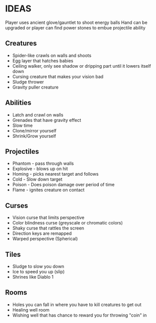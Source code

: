 # IDEAS

Player uses ancient glove/gauntlet to shoot energy balls
Hand can be upgraded or player can find power stones to embue projectile ability

## Creatures

- Spider-like crawls on walls and shoots
- Egg layer that hatches babies
- Ceiling walker, only see shadow or dripping part until it lowers itself down
- Cursing creature that makes your vision bad
- Sludge thrower
- Gravity puller creature

## Abilities

- Latch and crawl on walls
- Grenades that have gravity effect
- Slow time
- Clone/mirror yourself
- Shrink/Grow yourself

## Projectiles

- Phantom - pass through walls
- Explosive - blows up on hit
- Homing - picks nearest target and follows
- Cold - Slow down target
- Poison - Does poison damage over period of time
- Flame - ignites creature on contact

## Curses

- Vision curse that limits perspective
- Color blindness curse (greyscale or chromatic colors)
- Shaky curse that rattles the screen
- Direction keys are remapped
- Warped perspective (Spherical)

## Tiles

- Sludge to slow you down
- Ice to speed you up (slip)
- Shrines like Diablo 1

## Rooms

- Holes you can fall in where you have to kill creatures to get out
- Healing well room
- Wishing well that has chance to reward you for throwing "coin" in

